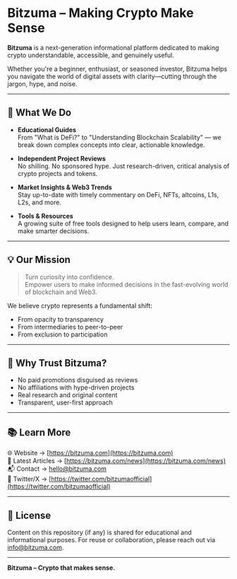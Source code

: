 # Bitzuma – Making Crypto Make Sense

**Bitzuma** is a next-generation informational platform dedicated to making crypto understandable, accessible, and genuinely useful.

Whether you're a beginner, enthusiast, or seasoned investor, Bitzuma helps you navigate the world of digital assets with clarity—cutting through the jargon, hype, and noise.

---

## 🚀 What We Do

- **Educational Guides**  
  From "What is DeFi?" to "Understanding Blockchain Scalability" — we break down complex concepts into clear, actionable knowledge.

- **Independent Project Reviews**  
  No shilling. No sponsored hype. Just research-driven, critical analysis of crypto projects and tokens.

- **Market Insights & Web3 Trends**  
  Stay up-to-date with timely commentary on DeFi, NFTs, altcoins, L1s, L2s, and more.

- **Tools & Resources**  
  A growing suite of free tools designed to help users learn, compare, and make smarter decisions.

---

## 💡 Our Mission

> Turn curiosity into confidence.  
> Empower users to make informed decisions in the fast-evolving world of blockchain and Web3.

We believe crypto represents a fundamental shift:
- From opacity to transparency  
- From intermediaries to peer-to-peer  
- From exclusion to participation

---

## 🧭 Why Trust Bitzuma?

- No paid promotions disguised as reviews  
- No affiliations with hype-driven projects  
- Real research and original content  
- Transparent, user-first approach

---

## 📚 Learn More

🌐 Website → [https://bitzuma.com](https://bitzuma.com)  
📰 Latest Articles → [https://bitzuma.com/news](https://bitzuma.com/news)  
📬 Contact → hello@bitzuma.com  
🧵 Twitter/X → [https://twitter.com/bitzumaofficial](https://twitter.com/bitzumaofficial)  

---

## 📄 License

Content on this repository (if any) is shared for educational and informational purposes. For reuse or collaboration, please reach out via [info@bitzuma.com](mailto:info@bitzuma.com).

---

**Bitzuma – Crypto that makes sense.**
